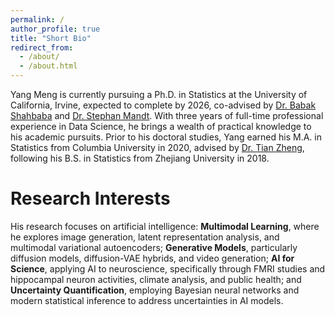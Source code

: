 ```yaml
---
permalink: /
author_profile: true
title: "Short Bio"
redirect_from: 
  - /about/
  - /about.html
---
```


Yang Meng is currently pursuing a Ph.D. in Statistics at the University of California, Irvine, expected to complete by 2026, co-advised by [Dr. Babak Shahbaba](https://ics.uci.edu/~babaks/) and [Dr. Stephan Mandt](http://www.stephanmandt.com/). With three years of full-time professional experience in Data Science, he brings a wealth of practical knowledge to his academic pursuits. Prior to his doctoral studies, Yang earned his M.A. in Statistics from Columbia University in 2020, advised by [Dr. Tian Zheng](http://www.stat.columbia.edu/~tzheng/), following his B.S. in Statistics from Zhejiang University in 2018.

Research Interests
======
His research focuses on artificial intelligence: **Multimodal Learning**, where he explores image generation, latent representation analysis, and multimodal variational autoencoders; **Generative Models**, particularly diffusion models, diffusion-VAE hybrids, and video generation; **AI for Science**, applying AI to neuroscience, specifically through FMRI studies and hippocampal neuron activities, climate analysis, and public health; and **Uncertainty Quantification**, employing Bayesian neural networks and modern statistical inference to address uncertainties in AI models.